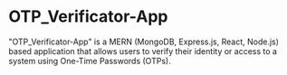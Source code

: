 # OTP_Verificator-App

"OTP_Verificator-App" is a MERN (MongoDB, Express.js, React, Node.js) based application that allows users to verify their identity or access to a system using One-Time Passwords (OTPs).
